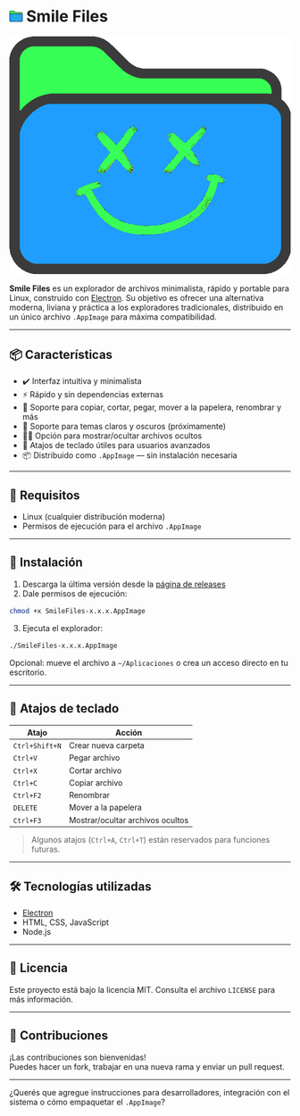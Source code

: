 # <img src="static/icons/Slime/Smile_icon.png" height=20> Smile Files

<img src="static/icons/Slime/Smile_icon.png" >

**Smile Files** es un explorador de archivos minimalista, rápido y portable para Linux, construido con [Electron](https://www.electronjs.org/). Su objetivo es ofrecer una alternativa moderna, liviana y práctica a los exploradores tradicionales, distribuido en un único archivo `.AppImage` para máxima compatibilidad.

---

## 📦 Características

- ✔️ Interfaz intuitiva y minimalista
- ⚡ Rápido y sin dependencias externas
- 📁 Soporte para copiar, cortar, pegar, mover a la papelera, renombrar y más
- 🎨 Soporte para temas claros y oscuros (próximamente)
- 🕵️‍♂️ Opción para mostrar/ocultar archivos ocultos
- 🔑 Atajos de teclado útiles para usuarios avanzados
- 📦 Distribuido como `.AppImage` — sin instalación necesaria

---

## 🧪 Requisitos

- Linux (cualquier distribución moderna)
- Permisos de ejecución para el archivo `.AppImage`

---

## 🚀 Instalación

1. Descarga la última versión desde la [página de releases](https://github.com/augusto-p/Smile/releases)
2. Dale permisos de ejecución:

```bash
chmod +x SmileFiles-x.x.x.AppImage
```

3. Ejecuta el explorador:

```bash
./SmileFiles-x.x.x.AppImage
```

Opcional: mueve el archivo a `~/Aplicaciones` o crea un acceso directo en tu escritorio.

---

## 🎹 Atajos de teclado

| Atajo              | Acción                   |
|--------------------|--------------------------|
| `Ctrl+Shift+N`     | Crear nueva carpeta      |
| `Ctrl+V`           | Pegar archivo             |
| `Ctrl+X`           | Cortar archivo            |
| `Ctrl+C`           | Copiar archivo            |
| `Ctrl+F2`          | Renombrar                 |
| `DELETE`           | Mover a la papelera       |
| `Ctrl+F3`          | Mostrar/ocultar archivos ocultos |

> Algunos atajos (`Ctrl+A`, `Ctrl+T`) están reservados para funciones futuras.

---

## 🛠️ Tecnologías utilizadas

- [Electron](https://www.electronjs.org/)
- HTML, CSS, JavaScript
- Node.js

---

## 📄 Licencia

Este proyecto está bajo la licencia MIT. Consulta el archivo `LICENSE` para más información.

---

## 🤝 Contribuciones

¡Las contribuciones son bienvenidas!  
Puedes hacer un fork, trabajar en una nueva rama y enviar un pull request.

---

¿Querés que agregue instrucciones para desarrolladores, integración con el sistema o cómo empaquetar el `.AppImage`?